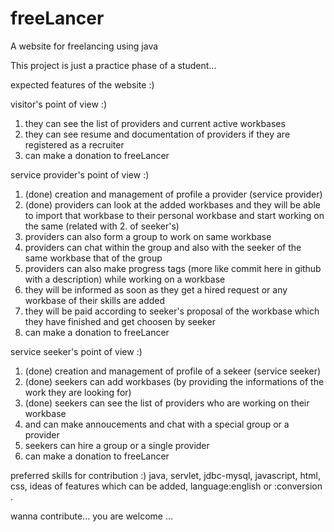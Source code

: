 # freeLancer
A website for freelancing using java

This project is just a practice phase of a student...


expected features of the website :)

visitor's point of view :)
1. they can see the list of providers and current active workbases
2. they can see resume and documentation of providers if they are registered as a recruiter
3. can make a donation to freeLancer

service provider's point of view :)
1. (done) creation and management of profile a provider (service provider) 
2. (done) providers can look at the added workbases and they will be able to import that workbase to their personal workbase and start working on the same (related with 2. of seeker's)
3. providers can also form a group to work on same workbase
4. providers can chat within the group and also with the seeker of the same workbase that of the group
5. providers can also make progress tags (more like commit here in github with a description) while working on a workbase
6. they will be informed as soon as they get a hired request or any workbase of their skills are added 
7. they will be paid according to seeker's proposal of the workbase which they have finished and get choosen by seeker
8. can make a donation to freeLancer

service seeker's point of view :)
1. (done) creation and management of profile of a sekeer (service seeker)
2. (done) seekers can add workbases (by providing the informations of the work they are looking for)
3. (done) seekers can see the list of providers who are working on their workbase 
4. and can make annoucements and chat with a special group or a provider 
5. seekers can hire a group or a single provider
6. can make a donation to freeLancer

preferred skills for contribution :) java, servlet, jdbc-mysql, javascript, html, css, ideas of features which can be added, language:english or :conversion .

wanna contribute...
you are welcome ...
